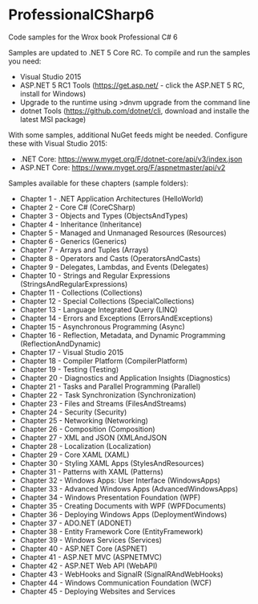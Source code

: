 # ProfessionalCSharp6
Code samples for the Wrox book Professional C# 6

Samples are updated to .NET 5 Core RC. To compile and run the samples you need:
* Visual Studio 2015
* ASP.NET 5 RC1 Tools (https://get.asp.net/ - click the ASP.NET 5 RC, install for Windows)
* Upgrade to the runtime using >dnvm upgrade from the command line 
* dotnet Tools (https://github.com/dotnet/cli, download and installe the latest MSI package)

With some samples, additional NuGet feeds might be needed. Configure these with Visual Studio 2015:
* .NET Core: https://www.myget.org/F/dotnet-core/api/v3/index.json
* ASP.NET Core: https://www.myget.org/F/aspnetmaster/api/v2

Samples available for these chapters (sample folders):

* Chapter 1 - .NET Application Architectures (HelloWorld)
* Chapter 2 - Core C# (CoreCSharp)
* Chapter 3 - Objects and Types (ObjectsAndTypes)
* Chapter 4 - Inheritance (Inheritance)
* Chapter 5 - Managed and Unmanaged Resources (Resources)
* Chapter 6 - Generics (Generics)
* Chapter 7 - Arrays and Tuples (Arrays)
* Chapter 8 - Operators and Casts (OperatorsAndCasts)
* Chapter 9 - Delegates, Lambdas, and Events (Delegates)
* Chapter 10 - Strings and Regular Expressions (StringsAndRegularExpressions)
* Chapter 11 - Collections (Collections)
* Chapter 12 - Special Collections (SpecialCollections)
* Chapter 13 - Language Integrated Query (LINQ)
* Chapter 14 - Errors and Exceptions (ErrorsAndExceptions)
* Chapter 15 - Asynchronous Programming (Async)
* Chapter 16 - Reflection, Metadata, and Dynamic Programming (ReflectionAndDynamic)
* Chapter 17 - Visual Studio 2015
* Chapter 18 - Compiler Platform (CompilerPlatform)
* Chapter 19 - Testing (Testing)
* Chapter 20 - Diagnostics and Application Insights (Diagnostics)
* Chapter 21 - Tasks and Parallel Programming (Parallel)
* Chapter 22 - Task Synchronization (Synchronization)
* Chapter 23 - Files and Streams (FilesAndStreams)
* Chapter 24 - Security (Security)
* Chapter 25 - Networking (Networking)
* Chapter 26 - Composition (Composition)
* Chapter 27 - XML and JSON (XMLAndJSON
* Chapter 28 - Localization (Localization)
* Chapter 29 - Core XAML (XAML)
* Chapter 30 - Styling XAML Apps (StylesAndResources)
* Chapter 31 - Patterns with XAML (Patterns) 
* Chapter 32 - Windows Apps: User Interface (WindowsApps)
* Chapter 33 - Advanced Windows Apps (AdvancedWindowsApps)
* Chapter 34 - Windows Presentation Foundation (WPF)
* Chapter 35 - Creating Documents with WPF (WPFDocuments)
* Chapter 36 - Deploying Windows Apps (DeploymentWindows)
* Chapter 37 - ADO.NET (ADONET)
* Chapter 38 - Entity Framework Core (EntityFramework)
* Chapter 39 - Windows Services (Services)
* Chapter 40 - ASP.NET Core (ASPNET)
* Chapter 41 - ASP.NET MVC (ASPNETMVC)
* Chapter 42 - ASP.NET Web API (WebAPI)
* Chapter 43 - WebHooks and SignalR (SignalRAndWebHooks)
* Chapter 44 - Windows Communication Foundation (WCF)
* Chapter 45 - Deploying Websites and Services
